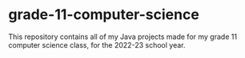 # grade-11-computer-science

This repository contains all of my Java projects made for my grade 11 computer science class, for the 2022-23 school year.
